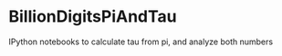 BillionDigitsPiAndTau
=====================

IPython notebooks to calculate tau from pi, and analyze both numbers
